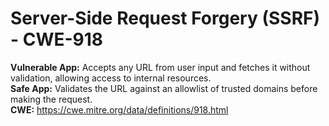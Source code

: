 # Server-Side Request Forgery (SSRF) - CWE-918

**Vulnerable App:** Accepts any URL from user input and fetches it without validation, allowing access to internal resources.  
**Safe App:** Validates the URL against an allowlist of trusted domains before making the request.  
**CWE:** https://cwe.mitre.org/data/definitions/918.html
